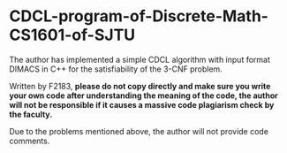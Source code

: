 # CDCL-program-of-Discrete-Math-CS1601-of-SJTU
The author has implemented a simple CDCL algorithm with input format DIMACS in C++ for the satisfiability of the 3-CNF problem.

Written by F2183, **please do not copy directly and make sure you write your own code after understanding the meaning of the code, the author will not be responsible if it causes a massive code plagiarism check by the faculty.**

Due to the problems mentioned above, the author will not provide code comments.
